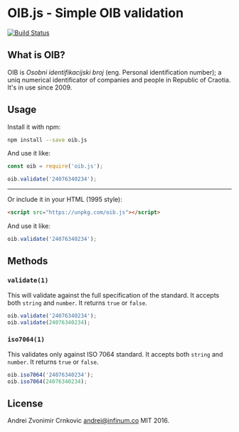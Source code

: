 OIB.js - Simple OIB validation
======

[![Build Status](https://semaphoreci.com/api/v1/andreicek/oib-js/branches/master/badge.svg)](https://semaphoreci.com/andreicek/oib-js)

## What is OIB?

OIB is _Osobni identifikacijski broj_ (eng. Personal identification number); a uniq numerical identificator of companies and people in Republic of Craotia. It's in use since 2009.

## Usage

Install it with npm:

```Bash
npm install --save oib.js
```

And use it like:

```JavaScript
const oib = require('oib.js');

oib.validate('24076340234');
```

---------------------------------

Or include it in your HTML (1995 style):

```HTML
<script src="https://unpkg.com/oib.js"></script>
```

And use it like:

```JavaScript
oib.validate('24076340234');
```

## Methods

### `validate(1)`

This will validate against the full specification of the standard. It accepts both `string` and `number`. It returns `true` or `false`.

```JavaScript
oib.validate('24076340234');
oib.validate(24076340234);
```

### `iso7064(1)`

This validates only against ISO 7064 standard. It accepts both `string` and `number`. It returns `true` or `false`.

```JavaScript
oib.iso7064('24076340234');
oib.iso7064(24076340234);
```

## License

Andrei Zvonimir Crnkovic <andrei@infinum.co> MIT 2016.

